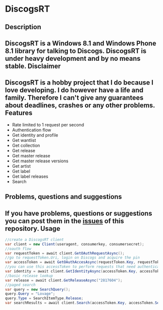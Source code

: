 
DiscogsRT
=
Description
-
DiscogsRT is a Windows 8.1 and Windows Phone 8.1 library for talking to Discogs.
DiscogsRT is under heavy development and by no means stable.
Disclaimer
-
DiscogsRT is a hobby project that I do because I love developing. I do however have a life and family. Therefore I can't give any guarantees about deadlines, crashes or any other problems.
Features
-
* Rate limited to 1 request per second
* Authentication flow
* Get identity and profile
* Get wantlist
* Get collection
* Get release
* Get master release
* Get master release versions
* Get artist
* Get label
* Get label releases
* Search

Problems, questions and suggestions
-
If you have problems, questions or suggestions you can post them in the [issues](https://github.com/bartw/DiscogsRT/issues) of this repository.
Usage
-
```c#
//create a DiscogsRT client
var client = new Client(useragent, consumerkey, consumersecret);
//oauth flow
var requestToken = await client.GetOAuthRequestAsync();
//go to requestToken.Uri, login on Discogs and acquire the pin
var accessToken = await GetOAuthAccesAsync(requestToken.Key, requestToken.Secret, Pin);
//you can use this accessToken to perform requests that need authentication
var identity = await client.GetIdentityAsync(accessToken.Key, accessToken.Secret);
//basic release lookup
var release = await client.GetReleaseAsync("2817604");
//paged search
var query = new SearchQuery();
query.Query = "Lovage";
query.Type = SearchItemType.Release;
var searchResults = await client.Search(accessToken.Key, accessToken.Secret, query);
```
